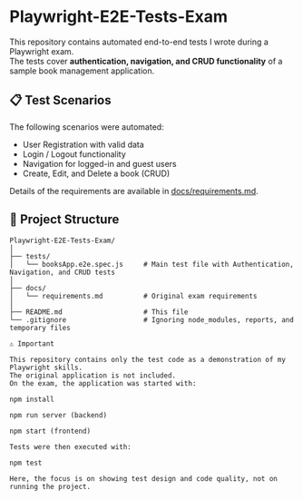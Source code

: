 # Playwright-E2E-Tests-Exam

This repository contains automated end-to-end tests I wrote during a Playwright exam.  
The tests cover **authentication, navigation, and CRUD functionality** of a sample book management application.

## 📋 Test Scenarios
The following scenarios were automated:
- User Registration with valid data
- Login / Logout functionality
- Navigation for logged-in and guest users
- Create, Edit, and Delete a book (CRUD)

Details of the requirements are available in [docs/requirements.md](docs/requirements.md).

## 📂 Project Structure
```plaintext
Playwright-E2E-Tests-Exam/
│
├── tests/
│   └── booksApp.e2e.spec.js     # Main test file with Authentication, Navigation, and CRUD tests
│
├── docs/
│   └── requirements.md          # Original exam requirements
│
├── README.md                    # This file
└── .gitignore                   # Ignoring node_modules, reports, and temporary files

⚠️ Important

This repository contains only the test code as a demonstration of my Playwright skills.
The original application is not included.
On the exam, the application was started with:

npm install

npm run server (backend)

npm start (frontend)

Tests were then executed with:

npm test

Here, the focus is on showing test design and code quality, not on running the project.
